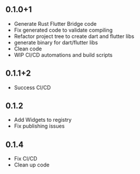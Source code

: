## 0.1.0+1

- Generate Rust Flutter Bridge code
- Fix generated code to validate compiling
- Refactor project tree to create dart and flutter libs
- generate binary for dart/flutter libs
- Clean code
- WIP CI/CD automations and build scripts

## 0.1.1+2

- Success CI/CD

## 0.1.2

- Add Widgets to registry
- Fix publishing issues

## 0.1.4

- Fix CI/CD
- Clean up code
